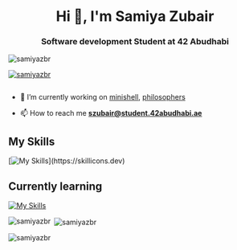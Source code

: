 <h1 align="center">Hi 👋, I'm Samiya Zubair</h1>
<h3 align="center">Software development Student at 42 Abudhabi</h3>

<p align="left"> <img src="https://komarev.com/ghpvc/?username=samiyazbr&label=Profile%20views&color=0e75b6&style=flat" alt="samiyazbr" /> </p>

<p align="left"> <a href="https://github.com/ryo-ma/github-profile-trophy"><img src="https://github-profile-trophy.vercel.app/?username=samiyazbr" alt="samiyazbr" /></a> </p>

<p align="left"> <a href="https://twitter.com/" target="blank"><img src="https://img.shields.io/twitter/follow/?logo=twitter&style=for-the-badge" alt="" /></a> </p>

- 🔭 I’m currently working on [minishell](https://github.com/samiyazbr/my_minishell), [philosophers](https://github.com/samiyazbr/philosopher)

- 📫 How to reach me **szubair@student.42abudhabi.ae**
## My Skills

[![My Skills](https://skillicons.dev/icons?i=c,cpp,bash,vim,vscode,stackoverflow,docker,linkedin,html,github,git,figma,discord,)](https://skillicons.dev)

## Currently learning

[![My Skills](https://skillicons.dev/icons?i=flutter,css,azure,postgres,nodejs,react,js,angular,express)](https://skillicons.dev)

<p><img align="left" src="https://github-readme-stats.vercel.app/api/top-langs?username=samiyazbr&show_icons=true&locale=en&layout=compact" alt="samiyazbr" /></p>

<p>&nbsp;<img align="center" src="https://github-readme-stats.vercel.app/api?username=samiyazbr&show_icons=true&locale=en" alt="samiyazbr" /></p>

<p><img align="center" src="https://github-readme-streak-stats.herokuapp.com/?user=samiyazbr&" alt="samiyazbr" /></p>
